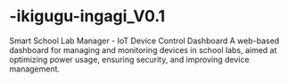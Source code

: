 # -ikigugu-ingagi_V0.1
Smart School Lab Manager - IoT Device Control Dashboard A web-based dashboard for managing and monitoring devices in school labs, aimed at optimizing power usage, ensuring security, and improving device management. 
